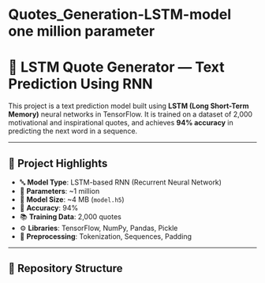 # Quotes_Generation-LSTM-model one million parameter


# 🧠 LSTM Quote Generator — Text Prediction Using RNN

This project is a text prediction model built using **LSTM (Long Short-Term Memory)** neural networks in TensorFlow. It is trained on a dataset of 2,000 motivational and inspirational quotes, and achieves **94% accuracy** in predicting the next word in a sequence.

---

## 🚀 Project Highlights

- 🔤 **Model Type**: LSTM-based RNN (Recurrent Neural Network)
- 🧮 **Parameters**: ~1 million
- 💾 **Model Size**: ~4 MB (`model.h5`)
- 🧠 **Accuracy**: 94%
- 📚 **Training Data**: 2,000 quotes
- ⚙️ **Libraries**: TensorFlow, NumPy, Pandas, Pickle
- 🧹 **Preprocessing**: Tokenization, Sequences, Padding

---

## 📁 Repository Structure

